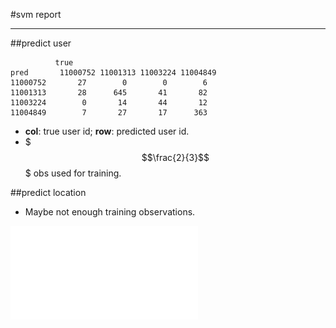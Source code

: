 #svm report

---
##predict user

	          true
	pred       11000752 11001313 11003224 11004849
  	11000752       27        0        0        6
  	11001313       28      645       41       82
  	11003224        0       14       44       12
  	11004849        7       27       17      363
  	
 * **col**: true user id; **row**: predicted user id.
 * $$$\frac{2}{3}$$$ obs used for training.
 
 
##predict location
 * Maybe not enough training observations.

![1](fig1.pdf)